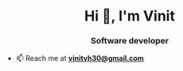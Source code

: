<h1 align="center">Hi 👋, I'm Vinit</h1>
<h3 align="center">Software developer</h3>

- 📫 Reach me at **vinitvh30@gmail.com**
